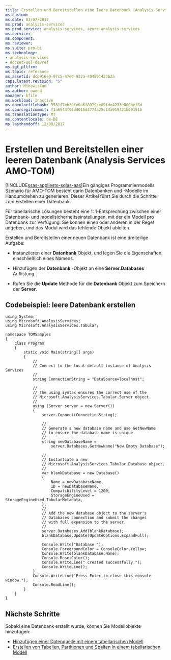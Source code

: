 ```yaml
---
title: Erstellen und Bereitstellen eine leere Datenbank (Analysis Services AMO-TOM) | Microsoft Docs
ms.custom: 
ms.date: 03/07/2017
ms.prod: analysis-services
ms.prod_service: analysis-services, azure-analysis-services
ms.service: 
ms.component: 
ms.reviewer: 
ms.suite: pro-bi
ms.technology:
- analysis-services
- docset-sql-devref
ms.tgt_pltfrm: 
ms.topic: reference
ms.assetid: dcb916e9-97c5-47e0-922a-404891423b2a
caps.latest.revision: "5"
author: Minewiskan
ms.author: owend
manager: kfile
ms.workload: Inactive
ms.openlocfilehash: 9581f7eb39fe0a6f8979ce09fde4233e800bef8d
ms.sourcegitcommit: f1a6944f95dd015d3774a25c14a919421b09151b
ms.translationtype: MT
ms.contentlocale: de-DE
ms.lasthandoff: 12/08/2017
---
```

# <a name="create-and-deploy-an-empty-database-analysis-services-amo-tom"></a>Erstellen und Bereitstellen einer leeren Datenbank (Analysis Services AMO-TOM)
[!INCLUDE[ssas-appliesto-sqlas-aas](../../includes/ssas-appliesto-sqlas-aas.md)]Ein gängiges Programmiermodells Szenario für AMO-TOM besteht darin Datenbanken und -Modelle im Handumdrehen zu generieren. Dieser Artikel führt Sie durch die Schritte zum Erstellen einer Datenbank. 

Für tabellarische Lösungen besteht eine 1: 1-Entsprechung zwischen einer Datenbank- und modellsicherheitseinstellungen, mit der ein Modell pro Datenbank zur Verfügung. Sie können einen oder anderen in der Regel angeben, und das Modul wird das fehlende Objekt ableiten. 

Erstellen und Bereitstellen einer neuen Datenbank ist eine dreiteilige Aufgabe: 

* Instanziieren einer **Datenbank** Objekt, und legen Sie die Eigenschaften, einschließlich eines Namens. 

* Hinzufügen der **Datenbank** -Objekt an eine **Server.Databases** Auflistung. 

* Rufen Sie die **Update** Methode für die **Datenbank** Objekt zum Speichern der **Server**. 

## <a name="code-example-create-empty-database"></a>Codebeispiel: leere Datenbank erstellen 

```
using System; 
using Microsoft.AnalysisServices; 
using Microsoft.AnalysisServices.Tabular; 
 
namespace TOMSamples 
{ 
    class Program 
    { 
        static void Main(string[] args) 
        { 
            // 
            // Connect to the local default instance of Analysis Services 
            // 
            string ConnectionString = "DataSource=localhost"; 
 
            // 
            // The using syntax ensures the correct use of the 
            // Microsoft.AnalysisServices.Tabular.Server object. 
            // 
            using (Server server = new Server()) 
            { 
                server.Connect(ConnectionString); 
 
                // 
                // Generate a new database name and use GetNewName 
                // to ensure the database name is unique. 
                // 
                string newDatabaseName = 
                    server.Databases.GetNewName("New Empty Database"); 
 
                // 
                // Instantiate a new  
                // Microsoft.AnalysisServices.Tabular.Database object. 
                // 
                var blankDatabase = new Database() 
                { 
                    Name = newDatabaseName, 
                    ID = newDatabaseName, 
                    CompatibilityLevel = 1200, 
                    StorageEngineUsed = StorageEngineUsed.TabularMetadata, 
                }; 
                // 
                // Add the new database object to the server's  
                // Databases connection and submit the changes 
                // with full expansion to the server. 
                // 
                server.Databases.Add(blankDatabase); 
                blankDatabase.Update(UpdateOptions.ExpandFull); 

                Console.Write("Database "); 
                Console.ForegroundColor = ConsoleColor.Yellow; 
                Console.Write(blankDatabase.Name); 
                Console.ResetColor(); 
                Console.WriteLine(" created successfully."); 
                Console.WriteLine(); 
            } 
            Console.WriteLine("Press Enter to close this console window."); 
            Console.ReadLine(); 
        } 
    } 
} 
```

## <a name="next-steps"></a>Nächste Schritte 

Sobald eine Datenbank erstellt wurde, können Sie Modellobjekte hinzufügen: 

- [Hinzufügen einer Datenquelle mit einem tabellarischen Modell](../../analysis-services/tabular-model-programming-compatibility-level-1200/add-a-data-source-to-tabular-model-analysis-services-amo-tom.md)
- [Erstellen von Tabellen, Partitionen und Spalten in einem tabellarischen Modell](../../analysis-services/tabular-model-programming-compatibility-level-1200/create-tables-partitions-and-columns-in-a-tabular-model.md)
 
